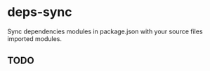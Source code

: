 # deps-sync

Sync dependencies modules in package.json with your source files imported modules.

## TODO

